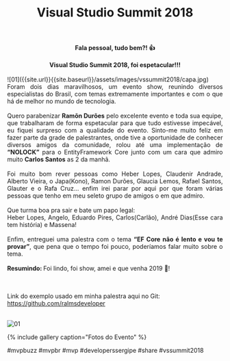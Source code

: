 ﻿---
title: "Visual Studio Summit 2018"
comments: true
excerpt_separator: "Ler mais"
categories:
  - Evento
gallery:
  - url: /assets/images/vssummit2018/1.jpg
    image_path: /assets/images/vssummit2018/1.jpg
    alt: "Visual Studio Summit 2018"
  - url: /assets/images/vssummit2018/2.jpg
    image_path: /assets/images/vssummit2018/2.jpg
    alt: "Visual Studio Summit 2018"
  - url: /assets/images/vssummit2018/3.jpg
    image_path: /assets/images/vssummit2018/3.jpg
    alt: "Visual Studio Summit 2018"
  - url: /assets/images/vssummit2018/4.jpg
    image_path: /assets/images/vssummit2018/4.jpg
    alt: "Visual Studio Summit 2018"
  - url: /assets/images/vssummit2018/5.jpg
    image_path: /assets/images/vssummit2018/5.jpg
    alt: "Visual Studio Summit 2018"
  - url: /assets/images/vssummit2018/6.jpg
    image_path: /assets/images/vssummit2018/6.jpg
    alt: "Visual Studio Summit 2018"
  - url: /assets/images/vssummit2018/7.jpg
    image_path: /assets/images/vssummit2018/7.jpg
    alt: "Visual Studio Summit 2018"
  - url: /assets/images/vssummit2018/8.jpg
    image_path: /assets/images/vssummit2018/8.jpg
    alt: "Visual Studio Summit 2018"
  - url: /assets/images/vssummit2018/9.jpg
    image_path: /assets/images/vssummit2018/9.jpg
    alt: "Visual Studio Summit 2018"
  - url: /assets/images/vssummit2018/10.jpg
    image_path: /assets/images/vssummit2018/10.jpg
    alt: "Visual Studio Summit 2018"
  - url: /assets/images/vssummit2018/11.jpg
    image_path: /assets/images/vssummit2018/11.jpg
    alt: "Visual Studio Summit 2018"
  - url: /assets/images/vssummit2018/12.jpg
    image_path: /assets/images/vssummit2018/12.jpg
    alt: "Visual Studio Summit 2018"
  - url: /assets/images/vssummit2018/13.jpg
    image_path: /assets/images/vssummit2018/13.jpg
    alt: "Visual Studio Summit 2018"
  - url: /assets/images/vssummit2018/14.jpg
    image_path: /assets/images/vssummit2018/14.jpg
    alt: "Visual Studio Summit 2018"
  - url: /assets/images/vssummit2018/15.jpg
    image_path: /assets/images/vssummit2018/15.jpg
    alt: "Visual Studio Summit 2018"
  - url: /assets/images/vssummit2018/16.jpg
    image_path: /assets/images/vssummit2018/16.jpg
    alt: "Visual Studio Summit 2018"
  - url: /assets/images/vssummit2018/17.jpg
    image_path: /assets/images/vssummit2018/17.jpg
    alt: "Visual Studio Summit 2018"
---

<center><strong>Fala pessoal, tudo bem?! 👍 </strong></center> <br>
<center><strong>Visual Studio Summit 2018, foi espetacular!!! </strong></center> <br>
![01]({{site.url}}{{site.baseurl}}/assets/images/vssummit2018/capa.jpg)
<div style="text-align: justify;">
Foram dois dias maravilhosos, um evento show, reunindo diversos especialistas do Brasil, com temas extremamente importantes e com o que há de melhor no mundo de tecnologia.
<br><br>
Quero parabenizar <strong>Ramõn Durões</strong> pelo excelente evento e toda sua equipe, que trabalharam de forma espetacular para que tudo estivesse impecável, eu fiquei surpreso com a qualidade do evento.
Sinto-me muito feliz em fazer parte da grade de palestrantes, onde tive a oportunidade de conhecer diversos amigos da comunidade, rolou até uma implementação de <strong>“NOLOCK”</strong> para o EntityFramework Core junto com um cara que admiro muito <strong>Carlos Santos</strong> as 2 da manhã.
<br><br>
Foi muito bom rever pessoas como Heber Lopes, Claudenir Andrade, Alberto Vieira, o Japa(Kono), Ramon Durões, Glaucia Lemos, Rafael Santos, Glauter e o Rafa Cruz... enfim irei parar por aqui por que foram várias pessoas que tenho em meu seleto grupo de amigos o em que admiro.
<br><br>
Que turma boa pra sair e bate um papo legal:<br>
Heber Lopes, Angelo, Eduardo Pires, Carlos(Carlão), André Dias(Esse cara tem história) e Massena!
<br><br>
Enfim, entreguei uma palestra com o tema <strong>“EF Core não é lento e vou te provar”</strong>, que pena que o tempo foi pouco, poderíamos falar muito sobre o tema.
<br><br>
<strong>Resumindo: </strong> Foi lindo, foi show, amei e que venha 2019 💚!
 
<br><br>
Link do exemplo usado em minha palestra aqui no Git:<br>
<a href="https://github.com/ralmsdeveloper" target="_black">https://github.com/ralmsdeveloper</a>
<br><br>
</div>  

![01]({{site.url}}{{site.baseurl}}/assets/images/vssummit2018/1.jpg) 

{% include gallery caption="Fotos do Evento" %}

 #mvpbuzz #mvpbr #mvp #developerssergipe #share #vssummit2018<br><br>